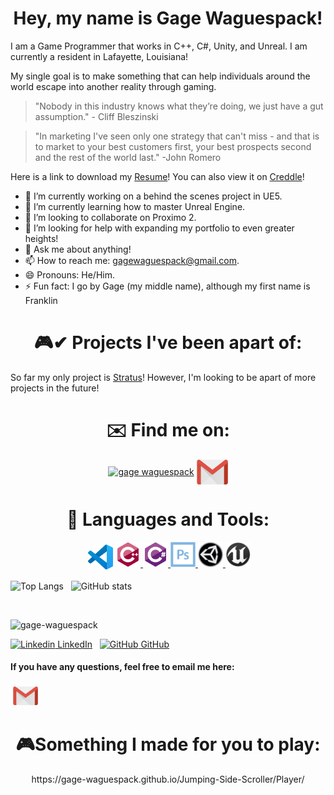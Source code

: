 <h1 align="center">
Hey, my name is Gage Waguespack!
 </h1>

I am a Game Programmer that works in C++, C#, Unity, and Unreal. I am currently a resident in Lafayette, Louisiana!

My single goal is to make something that can help individuals around the world escape into another reality through gaming.

> "Nobody in this industry knows what they’re doing, we just have a gut assumption." - Cliff Bleszinski

> "In marketing I've seen only one strategy that can't miss - and that is to market to your best customers first, your best prospects second and the rest of the world last." -John Romero

Here is a link to download my [Resume](https://github.com/Gage-Waguespack/Gage-Waguespack/raw/main/Resume.pdf)!
You can also view it on [Creddle](https://resume.creddle.io/resume/1yoi94ivr4e)!

- 🔭 I’m currently working on a behind the scenes project in UE5.
- 🌱 I’m currently learning how to master Unreal Engine.
- 👯 I’m looking to collaborate on Proximo 2.
- 🤔 I’m looking for help with expanding my portfolio to even greater heights!
- 💬 Ask me about anything!
- 📫 How to reach me: gagewaguespack@gmail.com.
- 😄 Pronouns: He/Him.
- ⚡ Fun fact: I go by Gage (my middle name), although my first name is Franklin

<h1 align="center">
🎮✔ Projects I've been apart of:
 </h1>
 
So far my only project is [Stratus](https://stratusgame.itch.io/stratus)! However, I'm looking to be apart of more projects in the future!

<h1 align="center">
 ✉️ Find me on:
 </h1>
 
<p align="center">
<a href="https://www.linkedin.com/in/gage-waguespack-460213240/" target="blank"><img align="center" src="https://raw.githubusercontent.com/rahuldkjain/github-profile-readme-generator/master/src/images/icons/Social/linked-in-alt.svg" alt="gage waguespack" height="30" width="40" /></a>
 <a href="mailto:gagewaguespack@gmail.com" target="blank"><img align="center" src="/Images/GmailLogo.png" alt="gage waguespack" height="40" width="50" /></a>
</p>

<h1 align="center">
 🧰 Languages and Tools:
 </h1>
 
<p align="center">
<p align="center"> <a href="https://www.w3schools.com/cpp/" target="_blank" rel="noreferrer">
<img src="https://raw.githubusercontent.com/github/explore/80688e429a7d4ef2fca1e82350fe8e3517d3494d/topics/visual-studio-code/visual-studio-code.png" alt="VS Code" height="40" style="vertical-align:top; margin:4px"><img 
src="https://raw.githubusercontent.com/devicons/devicon/master/icons/cplusplus/cplusplus-original.svg" alt="cplusplus" width="40" height="40"/> </a> <a href="https://www.w3schools.com/cs/" target="_blank" rel="noreferrer"> <img src="https://raw.githubusercontent.com/devicons/devicon/master/icons/csharp/csharp-original.svg" alt="csharp" width="40" height="40"/> </a> <a href="https://www.photoshop.com/en" target="_blank" rel="noreferrer"> <img src="https://raw.githubusercontent.com/devicons/devicon/master/icons/photoshop/photoshop-line.svg" alt="photoshop" width="40" height="40"/> </a> <a href="https://unity.com/" target="_blank" rel="noreferrer"> <img src="Images/UnityLogo.png" alt="unity" width="40" height="40"/> </a> <a href="https://unrealengine.com/" target="_blank" rel="noreferrer"> <img src="Images/UnrealLogo.png" alt="unreal" width="40" height="40"/> </a> </p>

![Top Langs](https://github-readme-stats.vercel.app/api/top-langs/?username=Gage-Waguespack&theme=tokyonight)
&nbsp;
![GitHub stats](https://github-readme-stats.vercel.app/api?username=Gage-Waguespack&show_icons=true&theme=tokyonight)

<br />

<p align="left"> <img src="https://komarev.com/ghpvc/?username=gage-waguespack&label=Profile%20views&color=0e75b6&style=flat" alt="gage-waguespack" /> </p>

[![Linkedin](https://i.stack.imgur.com/gVE0j.png) LinkedIn](https://www.linkedin.com/in/gage-waguespack-460213240/)
&nbsp;
[![GitHub](https://i.stack.imgur.com/tskMh.png) GitHub](https://github.com/Gage-Waguespack)

<h4 align="left">
If you have any questions, feel free to email me here:
</h4>
 
<p align="left">
 <a href="mailto:gagewaguespack@gmail.com"> <img src="Images/GmailLogo.png" alt="Python" height="30" style="vertical-align:top; margin:4px"></a>
</p>
<h1 align="center">
 🎮Something I made for you to play:
</h1>
<p align="center">
https://gage-waguespack.github.io/Jumping-Side-Scroller/Player/
 </p>
